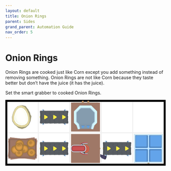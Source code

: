 ```yaml
---
layout: default
title: Onion Rings
parent: Sides
grand_parent: Automation Guide
nav_order: 5
---
```


# Onion Rings

Onion Rings are cooked just like Corn except you add something instead of removing something. Onion Rings are not like Corn because they taste better but don’t have the juice (it has the juice).

Set the smart grabber to cooked Onion Rings.

![onion_rings.png](</assets/images/guide/sides/onion_rings.png>)